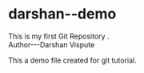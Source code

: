# darshan--demo
This is my first Git Repository .
<br>
Author---Darshan Vispute

This a demo file created for git tutorial.